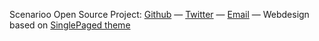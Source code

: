 Scenarioo Open Source Project:
<a href="https://github.com/scenarioo" target="_blank">Github</a>
 &mdash;
<a href="https://twitter.com/search?q=%23scenarioo" target="_blank">Twitter</a>
 &mdash;
<a onclick="return sendContactEmail();" href="javascript:">Email</a>
 &mdash;
Webdesign based on <a href="https://github.com/t413/SinglePaged" target="_blank">SinglePaged theme</a>
